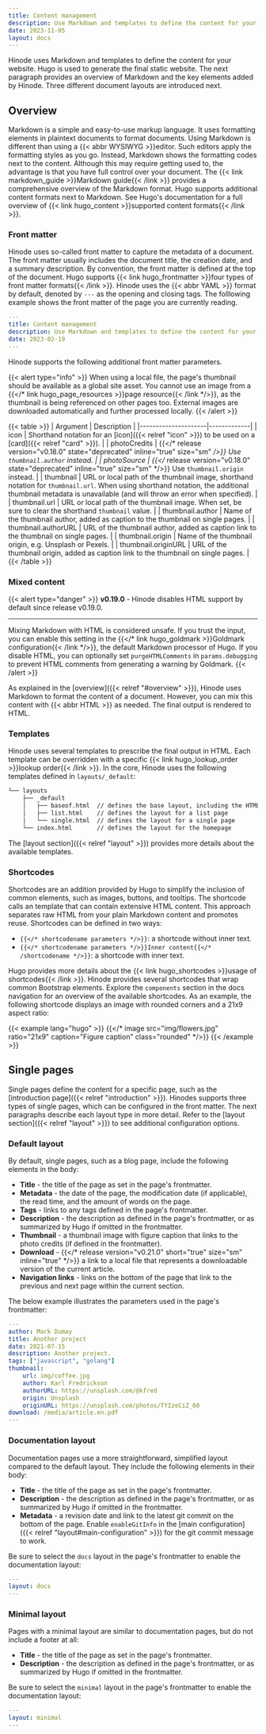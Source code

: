 ```yaml
---
title: Content management
description: Use Markdown and templates to define the content for your website.
date: 2023-11-05
layout: docs
---
```


Hinode uses Markdown and templates to define the content for your website. Hugo is used to generate the final static website. The next paragraph provides an overview of Markdown and the key elements added by Hinode. Three different document layouts are introduced next.

## Overview

Markdown is a simple and easy-to-use markup language. It uses formatting elements in plaintext documents to format documents. Using Markdown is different than using a {{< abbr WYSIWYG >}}editor. Such editors apply the formatting styles as you go. Instead, Markdown shows the formatting codes next to the content. Although this may require getting used to, the advantage is that you have full control over your document. The {{< link markdown_guide >}}Markdown guide{{< /link >}} provides a comprehensive overview of the Markdown format. Hugo supports additional content formats next to Markdown. See Hugo's documentation for a full overview of {{< link hugo_content >}}supported content formats{{< /link >}}.

<!-- TODO: insert VS Code screenshot -->

### Front matter

Hinode uses so-called front matter to capture the metadata of a document. The front matter usually includes the document title, the creation date, and a summary description. By convention, the front matter is defined at the top of the document. Hugo supports {{< link hugo_frontmatter >}}four types of front matter formats{{< /link >}}. Hinode uses the {{< abbr YAML >}} format by default, denoted by `---` as the opening and closing tags. The folllowing example shows the front matter of the page you are currently reading.

```yml
---
title: Content management
description: Use Markdown and templates to define the content for your website.
date: 2023-02-19
---
```

Hinode supports the following additional front matter parameters.

<!-- markdownlint-disable MD037 -->
{{< alert type="info" >}}
When using a local file, the page's thumbnail should be available as a global site asset. You cannot use an image from a {{</* link hugo_page_resources >}}page resource{{< /link */>}}, as the thumbnail is being referenced on other pages too. External images are downloaded automatically and further processed locally.
{{< /alert >}}
<!-- markdownlint-enable MD037 -->

<!-- markdownlint-disable MD037 -->
{{< table >}}
| Argument            | Description |
|---------------------|-------------|
| icon                | Shorthand notation for an [icon]({{< relref "icon" >}}) to be used on a [card]({{< relref "card" >}}). |
| photoCredits        | {{</* release version="v0.18.0" state="deprecated" inline="true" size="sm" */>}} Use `thumbnail.author` instead. |
| photoSource         | {{</* release version="v0.18.0" state="deprecated" inline="true" size="sm" */>}} Use `thumbnail.origin` instead. |
| thumbnail           | URL or local path of the thumbnail image, shorthand notation for `thumbnail.url`. When using shorthand notation, the additional thumbnail metadata is unavailable (and will throw an error when specified). |
| thumbnail.url       | URL or local path of the thumbnail image. When set, be sure to clear the shorthand `thumbnail` value. |
| thumbnail.author    | Name of the thumbnail author, added as caption to the thumbnail on single pages. |
| thumbnail.authorURL | URL of the thumbnail author, added as caption link to the thumbnail on single pages. |
| thumbnail.origin    | Name of the thumbnail origin, e.g. Unsplash or Pexels. |
| thumbnail.originURL | URL of the thumbnail origin, added as caption link to the thumbnail on single pages. |
{{< /table >}}
<!-- markdownlint-enable MD037 -->

### Mixed content

<!-- markdownlint-disable MD037 -->
{{< alert type="danger" >}}
**v0.19.0** - Hinode disables HTML support by default since release v0.19.0.

---

Mixing Markdown with HTML is considered unsafe. If you trust the input, you can enable this setting in the {{</* link hugo_goldmark >}}Goldmark configuration{{< /link */>}}, the default Markdown processor of Hugo. If you disable HTML, you can optionally set `purgeHTMLComments` in `params.debugging` to prevent HTML comments from generating a warning by Goldmark.
{{< /alert >}}
<!-- markdownlint-enable MD037 -->

As explained in the [overview]({{< relref "#overview" >}}), Hinode uses Markdown to format the content of a document. However, you can mix this content with {{< abbr HTML >}} as needed. The final output is rendered to HTML.

### Templates

Hinode uses several templates to prescribe the final output in HTML. Each template can be overridden with a specific {{< link hugo_lookup_order >}}lookup order{{< /link >}}. In the core, Hinode uses the following templates defined in `layouts/_default`:

```html
└── layouts
    ├── _default
    │   ├── baseof.html  // defines the base layout, including the HTML header and body
    │   ├── list.html    // defines the layout for a list page
    │   └── single.html  // defines the layout for a single page
    └── index.html       // defines the layout for the homepage
```

The [layout section]({{< relref "layout" >}}) provides more details about the available templates.

### Shortcodes

Shortcodes are an addition provided by Hugo to simplify the inclusion of common elements, such as images, buttons, and tooltips. The shortcode calls an template that can contain extensive HTML content. This approach separates raw HTML from your plain Markdown content and promotes reuse. Shortcodes can be defined in two ways:

- `{{</* shortcodename parameters */>}}`: a shortcode without inner text.
- `{{</* shortcodename parameters */>}}Inner content{{</* /shortcodename */>}}`: a shortcode with inner text.

Hugo provides more details about the {{< link hugo_shortcodes >}}usage of shortcodes{{< /link >}}. Hinode provides several shortcodes that wrap common Bootstrap elements. Explore the `components` section in the docs navigation for an overview of the available shortcodes. As an example, the following shortcode displays an image with rounded corners and a 21x9 aspect ratio:

<!-- markdownlint-disable MD037 -->
{{< example lang="hugo" >}}
{{</* image src="img/flowers.jpg" ratio="21x9" caption="Figure caption" class="rounded" */>}}
{{< /example >}}
<!-- markdownlint-enable MD037 -->

## Single pages

Single pages define the content for a specific page, such as the [introduction page]({{< relref "introduction" >}}). Hinodes supports three types of single pages, which can be configured in the front matter. The next paragraphs describe each layout type in more detail. Refer to the [layout section]({{< relref "layout" >}}) to see additional configuration options.

### Default layout

By default, single pages, such as a blog page, include the following elements in the body:

<!-- markdownlint-disable MD037 -->
- **Title** - the title of the page as set in the page's frontmatter.
- **Metadata** - the date of the page, the modification date (if applicable), the read time, and the amount of words on the page.
- **Tags** - links to any tags defined in the page's frontmatter.
- **Description** - the description as defined in the page's frontmatter, or as summarized by Hugo if omitted in the frontmatter.
- **Thumbnail** - a thumbnail image with figure caption that links to the photo credits (if defined in the frontmatter).
- **Download** - {{</* release version="v0.21.0" short="true" size="sm" inline="true" */>}} a link to a local file that represents a downloadable version of the current article.
- **Navigation links** - links on the bottom of the page that link to the previous and next page within the current section.
<!-- markdownlint-enable MD037 -->

The below example illustrates the parameters used in the page's frontmatter:

```yaml
---
author: Mark Dumay
title: Another project
date: 2021-07-15
description: Another project.
tags: ["javascript", "golang"]
thumbnail: 
    url: img/coffee.jpg
    author: Karl Fredrickson
    authorURL: https://unsplash.com/@kfred
    origin: Unsplash
    originURL: https://unsplash.com/photos/TYIzeCiZ_60
download: /media/article.en.pdf
---
```

### Documentation layout

Documentation pages use a more straightforward, simplified layout compared to the default layout. They include the following elements in their body:

- **Title** - the title of the page as set in the page's frontmatter.
- **Description** - the description as defined in the page's frontmatter, or as summarized by Hugo if omitted in the frontmatter.
- **Metadata** - a revision date and link to the latest git commit on the bottom of the page. Enable `enableGitInfo` in the [main configuration]({{< relref "layout#main-configuration" >}}) for the git commit message to work.

Be sure to select the `docs` layout in the page's frontmatter to enable the documentation layout:

```yml
---
layout: docs
---
```

### Minimal layout

Pages with a minimal layout are similar to documentation pages, but do not include a footer at all:

- **Title** - the title of the page as set in the page's frontmatter.
- **Description** - the description as defined in the page's frontmatter, or as summarized by Hugo if omitted in the frontmatter.

Be sure to select the `minimal` layout in the page's frontmatter to enable the documentation layout:

```yml
---
layout: minimal
---
```
